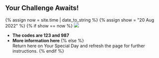 ## Your Challenge Awaits!

{% assign now = site.time | date_to_string %}
{% assign show = "20 Aug 2022" %}
{% if show == now %}
  ![]([/assets/screenshot.jpg](https://upload.wikimedia.org/wikipedia/commons/5/53/Pok%C3%A9_Ball_icon.svg)) 
  - **The codes are 123 and 987**
  - **More information here**
{% else %}  
  Return here on Your Special Day and refresh the page for further instructions.
{% endif %}
